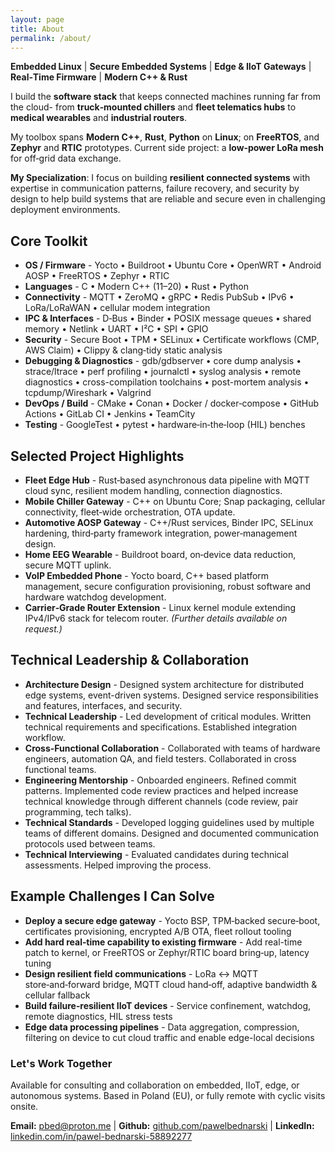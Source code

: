 ```yaml
---
layout: page
title: About
permalink: /about/
---
```


**Embedded Linux** | **Secure Embedded Systems** | **Edge & IIoT Gateways** | **Real‑Time Firmware** | **Modern C++ & Rust**

I build the **software stack** that keeps connected machines running far from the cloud-
from **truck‑mounted chillers** and **fleet telematics hubs** to **medical wearables** and **industrial routers**.

My toolbox spans **Modern C++**, **Rust**, **Python** on **Linux**; on **FreeRTOS**, and **Zephyr** and **RTIC** prototypes.
Current side project: a **low‑power LoRa mesh** for off‑grid data exchange.

**My Specialization**: I focus on building **resilient connected systems** with expertise in communication patterns, failure recovery, and security by design to help build systems that are reliable and secure even in challenging deployment environments.

## Core Toolkit
* **OS / Firmware** - Yocto • Buildroot • Ubuntu Core • OpenWRT • Android AOSP • FreeRTOS • Zephyr • RTIC
* **Languages** - C • Modern C++ (11–20) • Rust • Python
* **Connectivity** - MQTT • ZeroMQ • gRPC • Redis PubSub • IPv6 • LoRa/LoRaWAN • cellular modem integration
* **IPC & Interfaces** - D‑Bus • Binder • POSIX message queues • shared memory • Netlink • UART • I²C • SPI • GPIO
* **Security** - Secure Boot • TPM • SELinux • Certificate workflows (CMP, AWS Claim) • Clippy & clang‑tidy static analysis
* **Debugging & Diagnostics** - gdb/gdbserver • core dump analysis • strace/ltrace • perf profiling • journalctl • syslog analysis • remote diagnostics • cross-compilation toolchains • post-mortem analysis • tcpdump/Wireshark • Valgrind
* **DevOps / Build** - CMake • Conan • Docker / docker‑compose • GitHub Actions • GitLab CI • Jenkins • TeamCity
* **Testing** - GoogleTest • pytest • hardware‑in‑the‑loop (HIL) benches

## Selected Project Highlights
* **Fleet Edge Hub** - Rust‑based asynchronous data pipeline with MQTT cloud sync, resilient modem handling, connection diagnostics.
* **Mobile Chiller Gateway** - C++ on Ubuntu Core; Snap packaging, cellular connectivity, fleet‑wide orchestration, OTA update.
* **Automotive AOSP Gateway** - C++/Rust services, Binder IPC, SELinux hardening, third‑party framework integration, power‑management design.
* **Home EEG Wearable** - Buildroot board, on‑device data reduction, secure MQTT uplink.
* **VoIP Embedded Phone** - Yocto board, C++ based platform management, secure configuration provisioning, robust software and hardware watchdog development.
* **Carrier‑Grade Router Extension** - Linux kernel module extending IPv4/IPv6 stack for telecom router.
*(Further details available on request.)*

## Technical Leadership & Collaboration
* **Architecture Design** - Designed system architecture for distributed edge systems, event-driven systems. Designed service responsibilities and features, interfaces, and security.
* **Technical Leadership** - Led development of critical modules. Written technical requirements and specifications. Established integration workflow.
* **Cross-Functional Collaboration** - Collaborated with teams of hardware engineers, automation QA, and field testers. Collaborated in cross functional teams.
* **Engineering Mentorship** - Onboarded engineers. Refined commit patterns. Implemented code review practices and helped increase technical knowledge through different channels (code review, pair programming, tech talks).
* **Technical Standards** - Developed logging guidelines used by multiple teams of different domains. Designed and documented communication protocols used between teams.
* **Technical Interviewing** - Evaluated candidates during technical assessments. Helped improving the process.

## Example Challenges I Can Solve
* **Deploy a secure edge gateway** - Yocto BSP, TPM‑backed secure‑boot, certificates provisioning, encrypted A/B OTA, fleet rollout tooling
* **Add hard real‑time capability to existing firmware** - Add real-time patch to kernel, or FreeRTOS or Zephyr/RTIC board bring‑up, latency tuning
* **Design resilient field communications** - LoRa ↔ MQTT store‑and‑forward bridge, MQTT cloud hand‑off, adaptive bandwidth & cellular fallback
* **Build failure‑resilient IIoT devices** - Service confinement, watchdog, remote diagnostics, HIL stress tests
* **Edge data processing pipelines** - Data aggregation, compression, filtering on device to cut cloud traffic and enable edge-local decisions

### Let's Work Together
Available for consulting and collaboration on embedded, IIoT, edge, or autonomous systems. Based in Poland (EU), or fully remote with cyclic visits onsite.

**Email:** pbed@proton.me | **Github:** [github.com/pawelbednarski](https://github.com/pawelbednarski) | **LinkedIn:** [linkedin.com/in/pawel-bednarski-58892277](https://www.linkedin.com/in/pawel-bednarski-58892277/)
